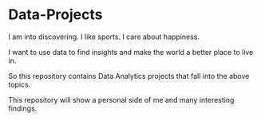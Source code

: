 # Data-Projects
I am into discovering. I like sports. I care about happiness.

I want to use data to find insights and make the world a better place to live in.

So this repository contains Data Analytics projects that fall into the above topics.

This repository will show a personal side of me and many interesting findings.
